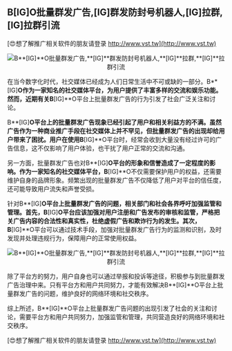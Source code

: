 ## **B**[IG]**O批量群发广告,**[IG]**群发防封号机器人,**[IG]**拉群,**[IG]**拉群引流**

[😍想了解推广相关软件的朋友请登录 http://www.vst.tw](http://www.vst.tw)

 <center><img src="https://vst.tw/MP4/tuiguang/png/8.png" alt="B**[IG]**O批量群发广告,**[IG]**群发防封号机器人,**[IG]**拉群,**[IG]**拉群引流"></center>

在当今数字化时代，社交媒体已经成为人们日常生活中不可或缺的一部分。B**[IG]**O作为一家知名的社交媒体平台，为用户提供了丰富多样的交流和娱乐功能。然而，近期有关B**[IG]**O平台上批量群发广告的行为引发了社会广泛关注和讨论。

B**[IG]**O平台上的批量群发广告现象已经引起了用户和相关利益方的不满。虽然广告作为一种商业推广手段在社交媒体上并不罕见，但批量群发广告的出现却给用户带来了困扰。用户在使用B**[IG]**O平台时，经常会收到大量没有经过许可的广告信息，这不仅影响了用户体验，也干扰了用户正常的交流和沟通。

另一方面，批量群发广告也对B**[IG]**O平台的形象和信誉造成了一定程度的影响。作为一家知名的社交媒体平台，B**[IG]**O不仅需要保护用户的权益，还需要维护自身的品牌形象。频繁出现的批量群发广告不仅降低了用户对平台的信任度，还可能导致用户流失和声誉受损。

针对B**[IG]**O平台上批量群发广告的问题，相关部门和社会各界呼吁加强监管和管理。首先，B**[IG]**O平台应该加强对用户注册和广告发布的审核和监管，严格把关广告内容的合法性和真实性，杜绝虚假广告和欺诈行为的发生。其次，B**[IG]**O平台可以通过技术手段，加强对批量群发广告行为的监测和识别，及时发现并处理违规行为，保障用户的正常使用权益。

 <center><img src="https://vst.tw/MP4/tuiguang/png/2.png" alt="B**[IG]**O批量群发广告,**[IG]**群发防封号机器人,**[IG]**拉群,**[IG]**拉群引流"></center>

除了平台方的努力，用户自身也可以通过举报和投诉等途径，积极参与到批量群发广告治理中来。只有平台方和用户共同努力，才能有效解决B**[IG]**O平台上批量群发广告的问题，维护良好的网络环境和社交秩序。

综上所述，B**[IG]**O平台上批量群发广告问题的出现引发了社会的关注和讨论，需要平台方和用户共同努力，加强监管和管理，共同营造良好的网络环境和社交秩序。

[😍想了解推广相关软件的朋友请登录 http://www.vst.tw](http://www.vst.tw)



